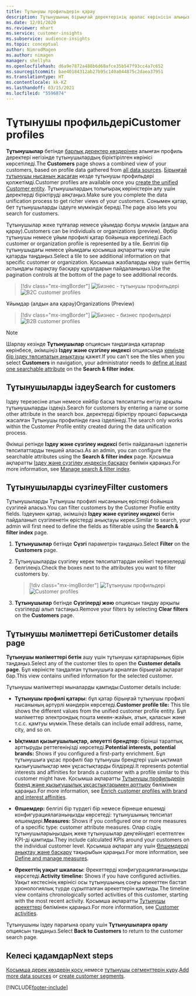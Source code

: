 ```yaml
---
title: Тұтынушы профильдерін қарау
description: Тұтынушының бірыңғай деректерінің аралас көрінісін алыңыз.
ms.date: 12/01/2020
ms.reviewer: mhart
ms.service: customer-insights
ms.subservice: audience-insights
ms.topic: conceptual
author: NimrodMagen
ms.author: nimagen
manager: shellyha
ms.openlocfilehash: d6a9e7872a488b6d68afce35b547f93cc4a7c652
ms.sourcegitcommit: bae40184312ab27b95c140a044875c2daea37951
ms.translationtype: HT
ms.contentlocale: kk-KZ
ms.lasthandoff: 03/15/2021
ms.locfileid: "5596874"
---
```

# <a name="customer-profiles"></a><span data-ttu-id="e158d-103">Тұтынушы профильдері</span><span class="sxs-lookup"><span data-stu-id="e158d-103">Customer profiles</span></span>

<span data-ttu-id="e158d-104">**Тұтынушылар** бетінде [барлық деректер көздерінен](data-sources.md) алынған профиль деректері негізінде тұтынушылардың біріктірілген көрінісі көрсетіледі.</span><span class="sxs-lookup"><span data-stu-id="e158d-104">The **Customers** page shows a combined view of your customers, based on profile data gathered from [all data sources](data-sources.md).</span></span> <span data-ttu-id="e158d-105">[Бірыңғай тұтынушы нысанын жасаған](data-unification.md) кезде тұтынушы профильдері қолжетімді.</span><span class="sxs-lookup"><span data-stu-id="e158d-105">Customer profiles are available once you [create the unified Customer entity](data-unification.md).</span></span> <span data-ttu-id="e158d-106">Тұтынушылардың толығырақ көріністерін алу үшін деректерді біріктіруді аяқтаңыз.</span><span class="sxs-lookup"><span data-stu-id="e158d-106">Make sure you complete the data unification process to get richer views of your customers.</span></span> <span data-ttu-id="e158d-107">Сонымен қатар, бет тұтынушыларды іздеуге мүмкіндік береді.</span><span class="sxs-lookup"><span data-stu-id="e158d-107">The page also lets you search for customers.</span></span>

<span data-ttu-id="e158d-108">Тұтынушылар жеке тұлғалар немесе ұйымдар болуы мүмкін (алдын ала қарау).</span><span class="sxs-lookup"><span data-stu-id="e158d-108">Customers can be individuals or organizations (preview).</span></span> <span data-ttu-id="e158d-109">Әрбір тұтынушы немесе ұйым профилі қатар бойынша көрсетіледі.</span><span class="sxs-lookup"><span data-stu-id="e158d-109">Each customer or organization profile is represented by a tile.</span></span> <span data-ttu-id="e158d-110">Белгілі бір тұтынушыдағы немесе ұйымдағы қосымша ақпаратты көру үшін қатарды таңдаңыз.</span><span class="sxs-lookup"><span data-stu-id="e158d-110">Select a tile to see additional information on that specific customer or organization.</span></span> <span data-ttu-id="e158d-111">Қосымша жазбаларды көру үшін беттің астындағы парақтау басқару құралдарын пайдаланыңыз.</span><span class="sxs-lookup"><span data-stu-id="e158d-111">Use the pagination controls at the bottom of the page to see additional records.</span></span>

> [!div class="mx-imgBorder"] 
> <span data-ttu-id="e158d-112">![Бизнес - тұтынушы профильдері](media/profiles-customers.png "Бизнес - тұтынушы профильдері")</span><span class="sxs-lookup"><span data-stu-id="e158d-112">![B2C customer profiles](media/profiles-customers.png "B2C customer profiles")</span></span>

<span data-ttu-id="e158d-113">Ұйымдар (алдын ала қарау)</span><span class="sxs-lookup"><span data-stu-id="e158d-113">Organizations (Preview)</span></span>
> [!div class="mx-imgBorder"] 
> <span data-ttu-id="e158d-114">![Бизнес - бизнес профильдері](media/profile-customers-b2b.png "Бизнес - бизнес профильдері")</span><span class="sxs-lookup"><span data-stu-id="e158d-114">![B2B customer profiles](media/profile-customers-b2b.png "B2B customer profiles")</span></span>

> [!NOTE]
> <span data-ttu-id="e158d-115">Шарлау кезінде **Тұтынушылар** опциясын таңдағанда қатарлар көрінбесе, әкімшіңіз **Іздеу және сүзгілеу индексі** опциясында [кемінде бір іздеу төлсипатын анықтауы](search-filter-index.md) қажет.</span><span class="sxs-lookup"><span data-stu-id="e158d-115">If you can't see the tiles when you select **Customers** in navigation, your administrator needs to [define at least one searchable attribute](search-filter-index.md) on the **Search & filter index**.</span></span>

## <a name="search-for-customers"></a><span data-ttu-id="e158d-116">Тұтынушыларды іздеу</span><span class="sxs-lookup"><span data-stu-id="e158d-116">Search for customers</span></span>

<span data-ttu-id="e158d-117">Іздеу терезесіне атын немесе кейбір басқа төлсипатты енгізу арқылы тұтынушыларды іздеңіз.</span><span class="sxs-lookup"><span data-stu-id="e158d-117">Search for customers by entering a name or some other attribute in the search box.</span></span> <span data-ttu-id="e158d-118">деректерді біріктіру процесі барысында жасалған Тұтынушы профилінде ғана ізделінеді.</span><span class="sxs-lookup"><span data-stu-id="e158d-118">The search only works within the Customer Profile entity created during the data unification process.</span></span>

<span data-ttu-id="e158d-119">Әкімші ретінде **Іздеу және сүзгілеу индексі** бетін пайдаланып ізделетін төлсипаттарды теңшей аласыз.</span><span class="sxs-lookup"><span data-stu-id="e158d-119">As an admin, you can configure the searchable attributes using the **Search & filter index** page.</span></span> <span data-ttu-id="e158d-120">Қосымша ақпаратты [Іздеу және сүзгілеу индексін басқару](search-filter-index.md) бөлімін қараңыз.</span><span class="sxs-lookup"><span data-stu-id="e158d-120">For more information, see [Manage search & filter index](search-filter-index.md).</span></span>

## <a name="filter-customers"></a><span data-ttu-id="e158d-121">Тұтынушыларды сүзгілеу</span><span class="sxs-lookup"><span data-stu-id="e158d-121">Filter customers</span></span>

<span data-ttu-id="e158d-122">Тұтынушыларды Тұтынушы профилі нысанының өрістері бойынша сүзгілей аласыз.</span><span class="sxs-lookup"><span data-stu-id="e158d-122">You can filter customers by the Customer Profile entity fields.</span></span> <span data-ttu-id="e158d-123">Іздеумен қатар, әкімшіңіз **Іздеу және сүзгілеу индексі** бетін пайдаланып сүзгіленетін өрістерді анықтауы керек.</span><span class="sxs-lookup"><span data-stu-id="e158d-123">Similar to search, your admin will first need to define the fields as filterable using the **Search & filter index** page.</span></span>

1. <span data-ttu-id="e158d-124">**Тұтынушылар** бетінде **Сүзгі** параметрін таңдаңыз.</span><span class="sxs-lookup"><span data-stu-id="e158d-124">Select **Filter** on the **Customers** page.</span></span>

2. <span data-ttu-id="e158d-125">Тұтынушыларды сүзгілеу керек төлсипаттардан кейінгі терезелерді белгілеңіз.</span><span class="sxs-lookup"><span data-stu-id="e158d-125">Check the boxes next to the attributes you want to filter customers by.</span></span>

   > [!div class="mx-imgBorder"] 
   > <span data-ttu-id="e158d-126">![Тұтынушы профильдері](media/profiles-customers3.png "Тұтынушы профильдері")</span><span class="sxs-lookup"><span data-stu-id="e158d-126">![Customer profiles](media/profiles-customers3.png "Customer profiles")</span></span>

3. <span data-ttu-id="e158d-127">**Тұтынушылар** бетінде **Сүзгілерді жою** опциясын таңдау арқылы сүзгілерді алып тастаңыз.</span><span class="sxs-lookup"><span data-stu-id="e158d-127">Remove your filters by selecting **Clear filters** on the **Customers** page.</span></span>

##  <a name="customer-details-page"></a><span data-ttu-id="e158d-128">Тұтынушы мәліметтері беті</span><span class="sxs-lookup"><span data-stu-id="e158d-128">Customer details page</span></span>

<span data-ttu-id="e158d-129">**Тұтынушы мәліметтері бетін** ашу үшін тұтынушы қатарларының бірін таңдаңыз.</span><span class="sxs-lookup"><span data-stu-id="e158d-129">Select any of the customer tiles to open the **Customer details page**.</span></span> <span data-ttu-id="e158d-130">Бұл көріністе таңдалған тұтынушыға арналған бірыңғай ақпарат бар.</span><span class="sxs-lookup"><span data-stu-id="e158d-130">This view contains unified information for the selected customer.</span></span>

<span data-ttu-id="e158d-131">Тұтынушы мәліметтері мыналарды қамтиды:</span><span class="sxs-lookup"><span data-stu-id="e158d-131">Customer details include:</span></span>

-   <span data-ttu-id="e158d-132">**Тұтынушы профилі қатары:** бұл қатар бірыңғай тұтынушы профилі нысанының әртүрлі мәндерін көрсетеді.</span><span class="sxs-lookup"><span data-stu-id="e158d-132">**Customer profile tile:** This tile shows the different values from the unified customer profile entity.</span></span> <span data-ttu-id="e158d-133">Бұл мәліметтер электрондық пошта мекен-жайын, атын, қаласын және т.с.с. қамтуы мүмкін.</span><span class="sxs-lookup"><span data-stu-id="e158d-133">These details can include email address, name, city, and so on.</span></span> 

-   <span data-ttu-id="e158d-134">**Ықтимал қызығушылықтар, әлеуетті брендтер:** бірінші тараптық арттыруды реттегеніңізді көрсетеді.</span><span class="sxs-lookup"><span data-stu-id="e158d-134">**Potential interests, potential brands:** Shows if you configured a first-party enrichment.</span></span> <span data-ttu-id="e158d-135">Бұл тұтынушыға ұқсас профилі бар тұтынушы брендтері үшін ықтимал қызығушылықтар мен ұқсастықтарды білдіреді.</span><span class="sxs-lookup"><span data-stu-id="e158d-135">It represents potential interests and affinities for brands a customer with a profile similar to this customer might have.</span></span> <span data-ttu-id="e158d-136">Қосымша ақпаратты [Тұтынушы профильдерін бренд және қызығушылық ұқсастықтарымен арттыру](enrichment-microsoft-graph.md) бөлімінен қараңыз.</span><span class="sxs-lookup"><span data-stu-id="e158d-136">For more information, see [Enrich customer profiles with brand and interest affinities](enrichment-microsoft-graph.md).</span></span>

-   <span data-ttu-id="e158d-137">**Өлшемдер:** белгілі бір түрдегі бір немесе бірнеше өлшемді конфигурациялағаныңызды көрсетеді: тұтынушының төлсипат өлшемдері.</span><span class="sxs-lookup"><span data-stu-id="e158d-137">**Measures:** Shows if you configured one or more measures of a specific type: customer attribute measures.</span></span> <span data-ttu-id="e158d-138">Олар сіздің тұтынушыларыңыздың жеке тұтынушылар деңгейіндегі есептелген KPI-ді қамтиды.</span><span class="sxs-lookup"><span data-stu-id="e158d-138">They include calculated KPIs around your customers on the individual customer level.</span></span> <span data-ttu-id="e158d-139">Қосымша ақпарат алу үшін [Өлшемдерді анықтау және басқару](measures.md) тақырыбын қараңыз.</span><span class="sxs-lookup"><span data-stu-id="e158d-139">For more information, see [Define and manage measures](measures.md).</span></span>

-   <span data-ttu-id="e158d-140">**Әрекеттің уақыт шкаласы:** Әрекеттерді конфигурациялағаныңызды көрсетеді.</span><span class="sxs-lookup"><span data-stu-id="e158d-140">**Activity timeline:** Shows if you have configured activities.</span></span> <span data-ttu-id="e158d-141">Уақыт кестесінің көрінісі осы тұтынушының соңғы әрекеттен бастап хронологиялық түрде сұрыпталған әрекеттерін қамтиды.</span><span class="sxs-lookup"><span data-stu-id="e158d-141">The timeline view contains chronologically sorted activities of this customer, starting with the most recent activity.</span></span> <span data-ttu-id="e158d-142">Қосымша ақпаратты [Тұтынушы әрекеттері](activities.md) бөлімінен қараңыз.</span><span class="sxs-lookup"><span data-stu-id="e158d-142">For more information, see [Customer activities](activities.md).</span></span>

<span data-ttu-id="e158d-143">Тұтынушыны іздеу парағына оралу үшін **Тұтынушыларға оралу** опциясын таңдаңыз.</span><span class="sxs-lookup"><span data-stu-id="e158d-143">Select **Back to Customers** to return to the customer search page.</span></span>

## <a name="next-steps"></a><span data-ttu-id="e158d-144">Келесі қадамдар</span><span class="sxs-lookup"><span data-stu-id="e158d-144">Next steps</span></span>

<span data-ttu-id="e158d-145">[Қосымша дерек көздерін қосу ](data-sources.md)немесе [тұтынушы сегменттерін құру](segments.md).</span><span class="sxs-lookup"><span data-stu-id="e158d-145">[Add more data sources](data-sources.md) or [create customer segments](segments.md).</span></span>


[!INCLUDE[footer-include](../includes/footer-banner.md)]